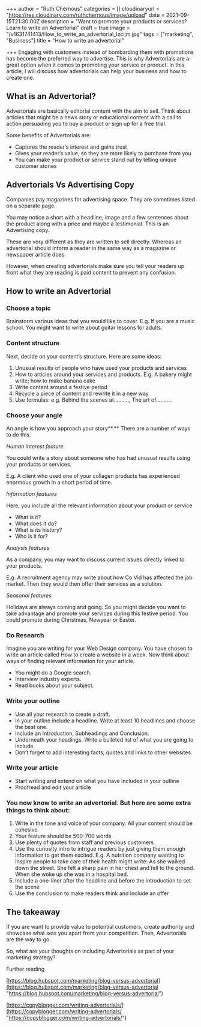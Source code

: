 +++
author = "Ruth Chernous"
categories = []
cloudinaryurl = "https://res.cloudinary.com/ruthchernous/image/upload"
date = 2021-09-15T21:30:00Z
description = "Want to promote your products or services? Learn to write an Advertorial"
draft = true
image = "/v1631741413/How_to_write_an_advertorial_lzcijm.jpg"
tags = ["marketing", "Business"]
title = "How to write an advertorial"

+++
Engaging with customers instead of bombarding them with promotions has become the preferred way to advertise. This is why Advertorials are a great option when it comes to promoting your service or product. In this article, I will discuss how advertorials can help your business and how to create one.

## **What is an Advertorial?**

Advertorials are basically editorial content with the aim to sell. Think about articles that might be a news story or educational content with a call to action persuading you to buy a product or sign up for a free trial.

Some benefits of Advertorials are:

* Captures the reader’s interest and gains trust
* Gives your reader’s value, so they are more likely to purchase from you
* You can make your product or service stand out by telling unique customer stories

## **Advertorials Vs Advertising Copy**

Companies pay magazines for advertising space. They are sometimes listed on a separate page.

You may notice a short with a headline, image and a few sentences about the product along with a price and maybe a testimonial. This is an Advertising copy.

These are very different as they are written to sell directly. Whereas an advertorial should inform a reader in the same way as a magazine or newspaper article does.

However, when creating advertorials make sure you tell your readers up front what they are reading is paid content to prevent any confusion.

## **How to write an Advertorial**

### **Choose a topic**

Brainstorm various ideas that you would like to cover. E.g. If you are a music school. You might want to write about guitar lessons for adults.

### **Content structure**

Next, decide on your content’s structure. Here are some ideas:

1. Unusual results of people who have used your products and services
2. How to articles around your services and products. E.g. A bakery might write; how to make banana cake
3. Write content around a festive period
4. Recycle a piece of content and rewrite it in a new way
5. Use formulas: e.g. Behind the scenes at………., The art of………..

### **Choose your angle**

An angle is how you approach your story**.** There are a number of ways to do this.

_Human interest feature_

You could write a story about someone who has had unusual results using your products or services.

E.g. A client who used one of your collagen products has experienced enormous growth in a short period of time.

_Information features_

Here, you include all the relevant information about your product or service

* What is it?
* What does it do?
* What is its history?
* Who is it for?

_Analysis features_

As a company, you may want to discuss current issues directly linked to your products.

E.g. A recruitment agency may write about how Co Vid has affected the job market. Then they would then offer their services as a solution.

_Seasonal features_

Holidays are always coming and going. So you might decide you want to take advantage and promote your services during this festive period. You could promote during Christmas, Newyear or Easter.

### **Do Research**

Imagine you are writing for your Web Design company. You have chosen to write an article called How to create a website in a week. Now think about ways of finding relevant information for your article.

* You might do a Google search.
* Interview industry experts.
* Read books about your subject.

### **Write your outline**

* Use all your research to create a draft.
* In your outline include a headline. Write at least 10 headlines and choose the best one.
* Include an Introduction, Subheadings and Conclusion.
* Underneath your headings. Write a bulleted list of what you are going to include.
* Don’t forget to add interesting facts, quotes and links to other websites.

### **Write your article**

* Start writing and extend on what you have included in your outline
* Proofread and edit your article

### **You now know to write an advertorial. But here are some extra things to think about:**

1. Write in the tone and voice of your company. All your content should be cohesive
2. Your feature should be 500-700 words
3. Use plenty of quotes from staff and previous customers
4. Use the curiosity intro to intrigue readers by just giving them enough information to get them excited. E.g. A nutrition company wanting to inspire people to take care of their health might write: As she walked down the street. She felt a sharp pain in her chest and fell to the ground. When she woke up she was in a hospital bed.
5. Include a one-liner after the headline and before the introduction to set the scene
6. Use the conclusion to make readers think and include an offer

## **The takeaway**

If you are want to provide value to potential customers, create authority and showcase what sets you apart from your competition. Then, Advertorials are the way to go.

So, what are your thoughts on including Advertorials as part of your marketing strategy?

Further reading

[https://blog.hubspot.com/marketing/blog-versus-advertorial](https://blog.hubspot.com/marketing/blog-versus-advertorial "https://blog.hubspot.com/marketing/blog-versus-advertorial")

[https://copyblogger.com/writing-advertorials/](https://copyblogger.com/writing-advertorials/ "https://copyblogger.com/writing-advertorials/")